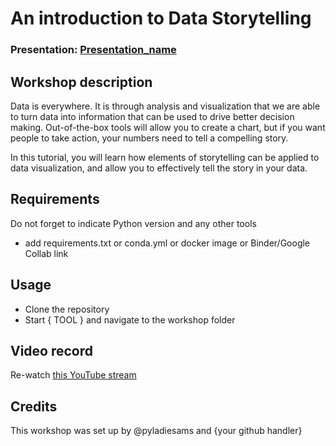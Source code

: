 
# An introduction to Data Storytelling
### Presentation: [Presentation_name](workshop/Presentation_template.pptx)

## Workshop description
Data is everywhere. It is through analysis and visualization that we are able to turn data into information that can be used to drive better decision making. Out-of-the-box tools will allow you to create a chart, but if you want people to take action, your numbers need to tell a compelling story.

In this tutorial, you will learn how elements of storytelling can be applied to data visualization, and allow you to effectively tell the story in your data.

## Requirements
Do not forget to indicate Python version and any other tools
+ add requirements.txt or conda.yml or docker image or Binder/Google Collab link

## Usage
* Clone the repository
* Start { TOOL } and navigate to the workshop folder

## Video record
Re-watch [this YouTube stream](link)

## Credits
This workshop was set up by @pyladiesams and {your github handler}
